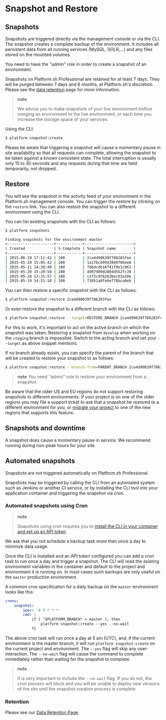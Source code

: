 # Snapshot and Restore

## Snapshots

Snapshots are triggered directly via the management console or via the CLI. The snapshot creates a complete backup of the environment. It includes all persistent data from all running services (MySQL, SOLR,...) and any files stored on the mounted volumes.

You need to have the "admin" role in order to create a snapshot of an environment.

Snapshots on Platform.sh Professional are retained for at least 7 days. They will be purged between 7 days and 6 months, at Platform.sh's discretion. Please see the [data retention](/security/data-retention.md) page for more information.

> **note**
>
> We advise you to make snapshots of your live environment before merging an environment to the live environment, or each time you increase the storage space of your services.

Using the CLI:

```bash
$ platform snapshot:create
```

Please be aware that triggering a snapshot will cause a momentary pause in site availability so that all requests can complete, allowing the snapshot to be taken against a known consistent state.  The total interruption is usually only 15 to 30 seconds and any requests during that time are held temporarily, not dropped.

## Restore

You will see the snapshot in the activity feed of your environment in the Platform.sh management console. You can trigger the restore by clicking on the `restore` link. You can also restore the snapshot to a different environment using the CLI.

You can list existing snapshots with the CLI as follows:

```bash
$ platform snapshots

Finding snapshots for the environment master
+---------------------+------------+----------------------+
| Created             | % Complete | Snapshot name        |
+---------------------+------------+----------------------+
| 2015-06-19 17:11:42 | 100        | 2ca4d90639f706283fee |
| 2015-05-28 15:05:42 | 100        | 1a1fbcb9943849706ee6 |
| 2015-05-21 14:38:40 | 100        | 7dbdcdb16f41f9e1c061 |
| 2015-05-20 15:29:58 | 100        | 4997900d2804d5b2fc39 |
| 2015-05-20 13:31:57 | 100        | c1f2c976263bec03a10e |
| 2015-05-19 14:51:18 | 100        | 71051a8fe6ef78bca0eb |
```

You can then restore a specific snapshot with the CLI as follows:

```bash
$ platform snapshot:restore 2ca4d90639f706283fee
```

Or even restore the snapshot to a different branch with the CLI as follows:

```bash
$ platform snapshot:restore --target=RESTORE_BRANCH 2ca4d90639f706283fee
```

For this to work, it's important to act on the active branch on which the snapshot was taken. Restoring a snapshot from `develop` when working on the `staging` branch is impossible. Switch to the acting branch and set your `--target` as above snippet mentions.

If no branch already exists, you can specify the parent of the branch that will be created to restore your snapshot to as follows:

```bash
$ platform snapshot:restore --branch-from=PARENT_BRANCH 2ca4d90639f706283fee
```

> **note**
> You need "admin" role to restore your environment from a snapshot.

Be aware that the older US and EU regions do not support restoring snapshots to different environments.  If your project is on one of the older regions you may file a support ticket to ask that a snapshot be restored to a different environment for you, or [migrate your project](/tutorials/region-migration.md) to one of the new regions that supports this feature.

## Snapshots and downtime

A snapshot does cause a momentary pause in service. We recommend running during non-peak hours for your site.

## Automated snapshots

Snapshots are not triggered automatically on Platform.sh Professional. 

Snapshots may be triggered by calling the CLI from an automated system such as Jenkins or another CI service, or by installing the CLI tool into your application container and triggering the snapshot via cron.

### Automated snapshots using Cron

> **note**
>
> Snapshots using cron requires you to [install the CLI in your container and set up an API token](/gettingstarted/cli/api-tokens.md).

We ask that you not schedule a backup task more than once a day to minimize data usage. 

Once the CLI is installed and an API token configured you can add a cron task to run once a day and trigger a snapshot.  The CLI will read the existing environment variables in the container and default to the project and environment it is running on. In most cases such backups are only useful on the `master` production environment.

A common cron specification for a daily backup on the `master` environment looks like this:

```yaml
crons:
    snapshot:
        spec: '0 5 * * *'
        cmd: |
            if [ "$PLATFORM_BRANCH" = master ]; then
                platform snapshot:create --yes --no-wait
            fi
```

The above cron task will run once a day at 5 am (UTC), and, if the current environment is the master branch, it will run `platform snapshot:create` on the current project and environment.  The `--yes` flag will skip any user-interaction.  The `--no-wait` flag will cause the command to complete immediately rather than waiting for the snapshot to complete.

> **note**
> 
> It is very important to include the `--no-wait` flag.  If you do not, the cron process will block and you will be unable to deploy new versions of the site until the snapshot creation process is complete.

### Retention

Please see our [Data Retention Page](/security/data-retention.md).
